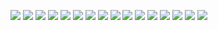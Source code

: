 
![](http://twitter.com/ls_pp/statuses/145150610805755904)
![](http://twitter.com/ls_pp/statuses/145146644218920960)
![](http://twitter.com/ls_pp/statuses/145141835214503937)
![](http://twitter.com/ls_pp/statuses/144940270872576000)
![](http://twitter.com/ls_pp/statuses/144928305399869440)
![](http://twitter.com/ls_pp/statuses/144684357481803776)
![](http://twitter.com/ls_pp/statuses/144667168674557954)
![](http://twitter.com/ls_pp/statuses/144306338300821504)
![](http://twitter.com/ls_pp/statuses/144271290084233216)
![](http://twitter.com/ls_pp/statuses/144215183466827776)
![](http://twitter.com/ls_pp/statuses/144205293348339714)
![](http://twitter.com/ls_pp/statuses/144002251659280384)
![](http://twitter.com/ls_pp/statuses/143938561748631552)
![](http://twitter.com/ls_pp/statuses/143627487950278656)
![](http://twitter.com/ls_pp/statuses/143575245012471809)
![](http://twitter.com/ls_pp/statuses/143503072897933313)
